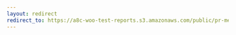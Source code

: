 ```yaml
---
layout: redirect
redirect_to: https://a8c-woo-test-reports.s3.amazonaws.com/public/pr-merge/37683/api/index.html
---
```

